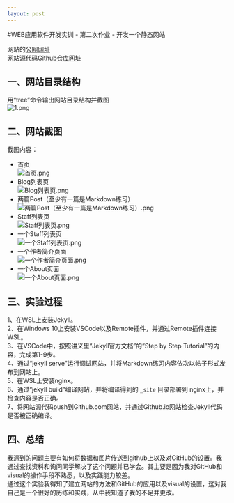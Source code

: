 ```yaml
---
layout: post
---
```


#WEB应用软件开发实训 - 第二次作业 - 开发一个静态网站

网站的[公网网址](https://iqszs.github.io/)  
网站源代码Github[仓库网址](https://iqszs.github.io/)  

## 一、网站目录结构
用“tree”命令输出网站目录结构并截图  
![1.png](https://i.loli.net/2021/05/08/MwveAKBZmRcFdYj.png)

## 二、网站截图
截图内容：
- 首页  
![首页.png](https://i.loli.net/2021/05/08/vmn1B9UqLdOTuek.png)  
- Blog列表页  
![Blog列表页.png](https://i.loli.net/2021/05/08/BuqnbjFUt7iNDpk.png)  
- 两篇Post（至少有一篇是Markdown练习）  
![两篇Post（至少有一篇是Markdown练习）.png](https://i.loli.net/2021/05/08/gxISAtcXHWf3jCM.png)  
- Staff列表页  
![Staff列表页.png](https://i.loli.net/2021/05/08/KUDrx9lfoGE3Vzn.png)  
- 一个Staff列表页  
![一个Staff列表页.png](https://i.loli.net/2021/05/08/WGXAfYM2JKld6LE.png)  
- 一个作者简介页面  
![一个作者简介页面.png](https://i.loli.net/2021/05/08/bUnlZY9qfxL17g2.png)  
- 一个About页面  
![一个About页面.png](https://i.loli.net/2021/05/08/KWucaZld5g7Q8Br.png)  

## 三、实验过程
 1、在WSL上安装Jekyll。  
 2、在Windows 10上安装VSCode以及Remote插件，并通过Remote插件连接WSL。  
 3、在VSCode中，按照讲义里“Jekyll官方文档”的“Step by Step Tutorial”的内容，完成第1-9步。  
 4、通过“jekyll serve”运行调试网站，并将Markdown练习内容依次以帖子形式发布到网站上。  
 5、在WSL上安装nginx。  
 6、通过“jekyll build”编译网站，并将编译得到的 `_site` 目录部署到 nginx上，并检查内容是否正确。  
 7、将网站源代码push到Github.com网站，并通过Github.io网站检查Jekyll代码是否被正确编译。  

## 四、总结
我遇到的问题主要有如何将数据和图片传送到github上以及对GitHub的设置。我通过查找资料和询问同学解决了这个问题并已学会。其主要是因为我对GitHub和visual的操作手段不熟悉，以及实践能力较差。  
通过这个实验我得知了建立网站的方法和GitHub的应用以及visual的设置，这对我自己是一个很好的历练和实践，从中我知道了我的不足并更改。
